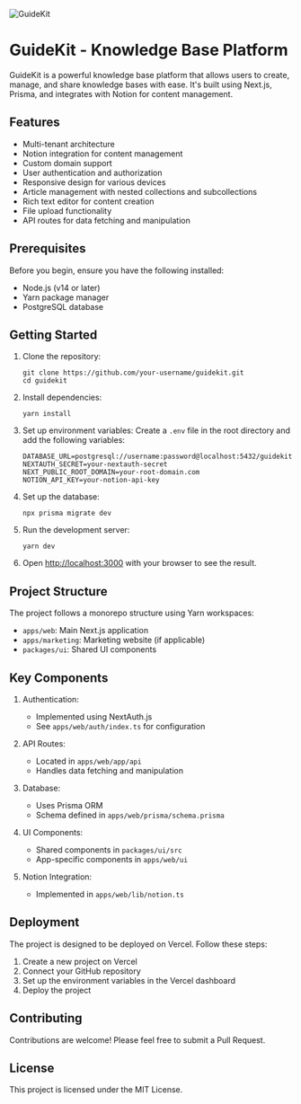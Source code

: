 ![GuideKit](https://app.guidekit.cc/og-image.png)

# GuideKit - Knowledge Base Platform

GuideKit is a powerful knowledge base platform that allows users to create, manage, and share knowledge bases with ease. It's built using Next.js, Prisma, and integrates with Notion for content management.

## Features

- Multi-tenant architecture
- Notion integration for content management
- Custom domain support
- User authentication and authorization
- Responsive design for various devices
- Article management with nested collections and subcollections
- Rich text editor for content creation
- File upload functionality
- API routes for data fetching and manipulation

## Prerequisites

Before you begin, ensure you have the following installed:

- Node.js (v14 or later)
- Yarn package manager
- PostgreSQL database

## Getting Started

1. Clone the repository:

   ```
   git clone https://github.com/your-username/guidekit.git
   cd guidekit
   ```

2. Install dependencies:

   ```
   yarn install
   ```

3. Set up environment variables: Create a `.env` file in the root directory and add the following variables:

   ```
   DATABASE_URL=postgresql://username:password@localhost:5432/guidekit
   NEXTAUTH_SECRET=your-nextauth-secret
   NEXT_PUBLIC_ROOT_DOMAIN=your-root-domain.com
   NOTION_API_KEY=your-notion-api-key
   ```

4. Set up the database:

   ```
   npx prisma migrate dev
   ```

5. Run the development server:

   ```
   yarn dev
   ```

6. Open [http://localhost:3000](http://localhost:3000) with your browser to see the result.

## Project Structure

The project follows a monorepo structure using Yarn workspaces:

- `apps/web`: Main Next.js application
- `apps/marketing`: Marketing website (if applicable)
- `packages/ui`: Shared UI components

## Key Components

1. Authentication:

   - Implemented using NextAuth.js
   - See `apps/web/auth/index.ts` for configuration

2. API Routes:

   - Located in `apps/web/app/api`
   - Handles data fetching and manipulation

3. Database:

   - Uses Prisma ORM
   - Schema defined in `apps/web/prisma/schema.prisma`

4. UI Components:

   - Shared components in `packages/ui/src`
   - App-specific components in `apps/web/ui`

5. Notion Integration:
   - Implemented in `apps/web/lib/notion.ts`

## Deployment

The project is designed to be deployed on Vercel. Follow these steps:

1. Create a new project on Vercel
2. Connect your GitHub repository
3. Set up the environment variables in the Vercel dashboard
4. Deploy the project

## Contributing

Contributions are welcome! Please feel free to submit a Pull Request.

## License

This project is licensed under the MIT License.
